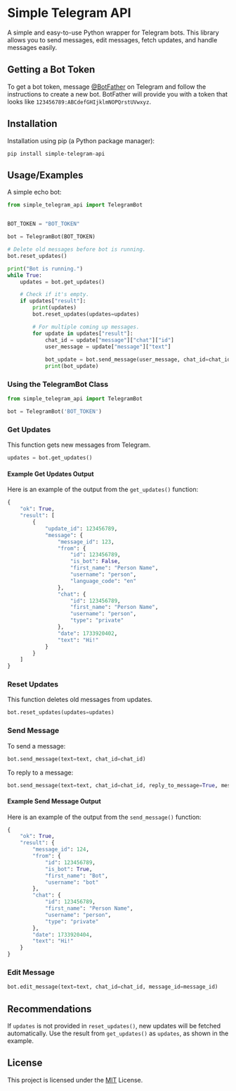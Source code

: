 # Simple Telegram API

A simple and easy-to-use Python wrapper for Telegram bots. This library allows you to send messages, edit messages, fetch updates, and handle messages easily.

## Getting a Bot Token

To get a bot token, message [@BotFather](https://t.me/botfather) on Telegram and follow the instructions to create a new bot. BotFather will provide you with a token that looks like `123456789:ABCdefGHIjklmNOPQrstUVwxyz`.

## Installation

Installation using pip (a Python package manager):

```
pip install simple-telegram-api
```

## Usage/Examples

A simple echo bot:

```python
from simple_telegram_api import TelegramBot


BOT_TOKEN = "BOT_TOKEN"

bot = TelegramBot(BOT_TOKEN)

# Delete old messages before bot is running.
bot.reset_updates()

print("Bot is running.")
while True:
    updates = bot.get_updates()

    # Check if it's empty.
    if updates["result"]:
        print(updates)
        bot.reset_updates(updates=updates)

        # For multiple coming up messages.
        for update in updates["result"]:
            chat_id = update["message"]["chat"]["id"]
            user_message = update["message"]["text"]
            
            bot_update = bot.send_message(user_message, chat_id=chat_id)
            print(bot_update)
```

### Using the TelegramBot Class

```python
from simple_telegram_api import TelegramBot

bot = TelegramBot('BOT_TOKEN')
```

### Get Updates

This function gets new messages from Telegram.

```python
updates = bot.get_updates()
```

#### Example Get Updates Output

Here is an example of the output from the `get_updates()` function:

```python
{
    "ok": True,
    "result": [
        {
            "update_id": 123456789,
            "message": {
                "message_id": 123,
                "from": {
                    "id": 123456789,
                    "is_bot": False,
                    "first_name": "Person Name",
                    "username": "person",
                    "language_code": "en"
                },
                "chat": {
                    "id": 123456789,
                    "first_name": "Person Name",
                    "username": "person",
                    "type": "private"
                },
                "date": 1733920402,
                "text": "Hi!"
            }
        }
    ]
}
```

### Reset Updates

This function deletes old messages from updates.

```python
bot.reset_updates(updates=updates)
```

### Send Message

To send a message:

```python
bot.send_message(text=text, chat_id=chat_id)
```

To reply to a message:

```python
bot.send_message(text=text, chat_id=chat_id, reply_to_message=True, message_id=message_id)
```

#### Example Send Message Output

Here is an example of the output from the `send_message()` function:

```python
{
    "ok": True,
    "result": {
        "message_id": 124,
        "from": {
            "id": 123456789,
            "is_bot": True,
            "first_name": "Bot",
            "username": "bot"
        },
        "chat": {
            "id": 123456789,
            "first_name": "Person Name",
            "username": "person",
            "type": "private"
        },
        "date": 1733920404,
        "text": "Hi!"
    }
}
```

### Edit Message

```python
bot.edit_message(text=text, chat_id=chat_id, message_id=message_id)
```

## Recommendations

If `updates` is not provided in `reset_updates()`, new updates will be fetched automatically. Use the result from `get_updates()` as `updates`, as shown in the example.

## License

This project is licensed under the [MIT](https://choosealicense.com/licenses/mit/) License.